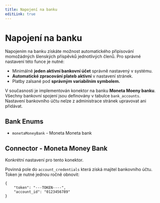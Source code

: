 ```yaml
---
title: Napojení na banku
editLink: true
---
```


# Napojení na banku

Napojením na banku získáte možnost automatického připisování momožádných šlenských příspěvků jednotlivých členů. Pro správné nastavení této funce je nutné:

- Minimálně **jeden aktivní bankovní účet** správně nastavený v systému.
- **Automatické zpracování plateb aktivní** v nastavení stránek.
- Platby zalsané pod **správným variabilním symbolem.**

V současnosti je implementován konektor na banku **Moneta Moeny banku**. Všechny bankovní spojení jsou definovány v tabulce `bank_accounts`. Nastavení bankovního účtu nelze z administrace stránek upravovat ani přidávat.

## Bank Enums 

- `monetaMoneyBank` - Moneta Moneta bank

## Connector - Moneta Money Bank

Konkrétní nastavení pro tento konektor.

Povinná pole do `account_credentials` která získá majitel bankovního účtu. Token je nutné jednou ročně obnovit:
```{json}
{
    "token": "---TOKEN----",
    "account_id": "0123456789"
}
```


